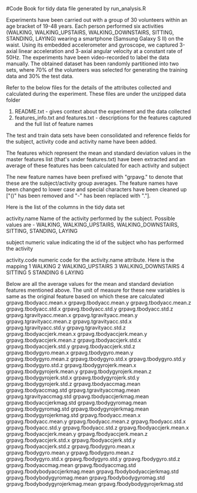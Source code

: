 #Code Book for tidy data file generated by run_analysis.R

Experiments have been carried out with a group of 30 volunteers within an age bracket of 19-48 years. Each person performed six activities (WALKING, WALKING_UPSTAIRS, WALKING_DOWNSTAIRS, SITTING, STANDING, LAYING) wearing a smartphone (Samsung Galaxy S II) on the waist. Using its embedded accelerometer and gyroscope, we captured 3-axial linear acceleration and 3-axial angular velocity at a constant rate of 50Hz. The experiments have been video-recorded to label the data manually. The obtained dataset has been randomly partitioned into two sets, where 70% of the volunteers was selected for generating the training data and 30% the test data. 

Refer to the below files for the details of the attributes collected and calculated during the experiment. These files are under the unzipped data folder

1) README.txt - gives context about the experiment and the data collected
2) features_info.txt and features.txt - descriptions for the features captured and the full list of feature names

The test and train data sets have been consolidated and reference fields for the subject, activity code and activity name have been added.

The features which represent the mean and standard deviation values in the master features list (that's under features.txt) have been extracted and an average of these features has been calculated for each activity and subject

The new feature names have been prefixed with "grpavg." to denote that these are the subject/activity group averages. The feature names have been changed to lower case and special characters have been cleaned up ["()" has been removed and "-" has been replaced with "."]. 

Here is the list of the columns in the tidy data set

activity.name
Name of the activity performed by the subject. 
Possible values are  - WALKING, WALKING_UPSTAIRS, WALKING_DOWNSTAIRS, SITTING, STANDING, LAYING

subject
numeric value indicating the id of the subject who has performed the activity

activity.code
numeric code for the activity.name attribute. Here is the mapping
1 WALKING
2 WALKING_UPSTAIRS
3 WALKING_DOWNSTAIRS
4 SITTING
5 STANDING
6 LAYING

Below are all the average values for the mean and standard deviation features mentioned above. The unit of measure for these new variables is same as the original feature based on which these are calculated
grpavg.tbodyacc.mean.x
grpavg.tbodyacc.mean.y
grpavg.tbodyacc.mean.z
grpavg.tbodyacc.std.x
grpavg.tbodyacc.std.y
grpavg.tbodyacc.std.z
grpavg.tgravityacc.mean.x
grpavg.tgravityacc.mean.y
grpavg.tgravityacc.mean.z
grpavg.tgravityacc.std.x
grpavg.tgravityacc.std.y
grpavg.tgravityacc.std.z
grpavg.tbodyaccjerk.mean.x
grpavg.tbodyaccjerk.mean.y
grpavg.tbodyaccjerk.mean.z
grpavg.tbodyaccjerk.std.x
grpavg.tbodyaccjerk.std.y
grpavg.tbodyaccjerk.std.z
grpavg.tbodygyro.mean.x
grpavg.tbodygyro.mean.y
grpavg.tbodygyro.mean.z
grpavg.tbodygyro.std.x
grpavg.tbodygyro.std.y
grpavg.tbodygyro.std.z
grpavg.tbodygyrojerk.mean.x
grpavg.tbodygyrojerk.mean.y
grpavg.tbodygyrojerk.mean.z
grpavg.tbodygyrojerk.std.x
grpavg.tbodygyrojerk.std.y
grpavg.tbodygyrojerk.std.z
grpavg.tbodyaccmag.mean
grpavg.tbodyaccmag.std
grpavg.tgravityaccmag.mean
grpavg.tgravityaccmag.std
grpavg.tbodyaccjerkmag.mean
grpavg.tbodyaccjerkmag.std
grpavg.tbodygyromag.mean
grpavg.tbodygyromag.std
grpavg.tbodygyrojerkmag.mean
grpavg.tbodygyrojerkmag.std
grpavg.fbodyacc.mean.x
grpavg.fbodyacc.mean.y
grpavg.fbodyacc.mean.z
grpavg.fbodyacc.std.x
grpavg.fbodyacc.std.y
grpavg.fbodyacc.std.z
grpavg.fbodyaccjerk.mean.x
grpavg.fbodyaccjerk.mean.y
grpavg.fbodyaccjerk.mean.z
grpavg.fbodyaccjerk.std.x
grpavg.fbodyaccjerk.std.y
grpavg.fbodyaccjerk.std.z
grpavg.fbodygyro.mean.x
grpavg.fbodygyro.mean.y
grpavg.fbodygyro.mean.z
grpavg.fbodygyro.std.x
grpavg.fbodygyro.std.y
grpavg.fbodygyro.std.z
grpavg.fbodyaccmag.mean
grpavg.fbodyaccmag.std
grpavg.fbodybodyaccjerkmag.mean
grpavg.fbodybodyaccjerkmag.std
grpavg.fbodybodygyromag.mean
grpavg.fbodybodygyromag.std
grpavg.fbodybodygyrojerkmag.mean
grpavg.fbodybodygyrojerkmag.std
